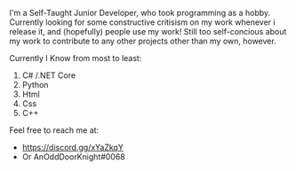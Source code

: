 I'm a Self-Taught Junior Developer, who took programming as a hobby. 
Currently looking for some constructive critisism on my work whenever i release it, and (hopefully) people use my work!
Still too self-concious about my work to contribute to any other projects other than my own, however.

Currently I Know from most to least:
1. C# /.NET Core
2. Python
3. Html
4. Css
5. C++

Feel free to reach me at: 
- https://discord.gg/xYaZkqY
 - Or AnOddDoorKnight#0068

<!---
AnOddDoorKnight/AnOddDoorKnight is a ✨ special ✨ repository because its `README.md` (this file) appears on your GitHub profile.
You can click the Preview link to take a look at your changes.
--->
